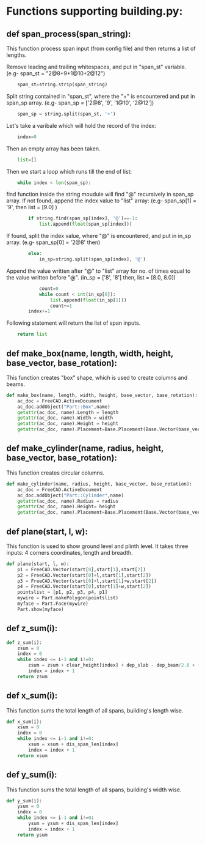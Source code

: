 # Functions supporting building.py:

## def span_process(span_string):
This function process span input (from config file) and then returns a list of lengths.

Remove leading and trailing whitespaces, and put in "span_st" variable.
(e.g- span_st = "2@8+9+1@10+2@12")

```python
	span_st=string.strip(span_string)
```
	
Split string contained in "span_st", where the "+" is encountered and put in span_sp array.
(e.g- span_sp =  ['2@8', '9', '1@10', '2@12'])

```python
	span_sp = string.split(span_st, '+')
```

Let's take a varibale which will hold the record of the index:

```python
	index=0	
```

Then an empty array has been taken.

```python
	list=[]
```

Then we start a loop which runs till the end of list:

```python
	while index < len(span_sp):
```

find function inside the string moudule will find "@" recursively in span_sp array. If not found, append the index value to "list" array:
(e.g- span_sp[1] = '9', then list = [9.0] )

```python 
		if string.find(span_sp[index], '@')==-1:
			list.append(float(span_sp[index]))
```

If found, split the index value, where "@" is encountered, and put in in_sp array.
(e.g- span_sp[0] = '2@8' then) 
```python
		else:	
			in_sp=string.split(span_sp[index], '@')
```
			
Append the value written after "@" to "list" array for no. of times equal to the value written before "@".
(in_sp = ['8', '8'] then, list = [8.0, 8.0])

```python
			count=0	
			while count < int(in_sp[0]):
				list.append(float(in_sp[1]))
				count+=1
		index+=1
```

Following statement will return the list of span inputs.

```python
	return list
```

## def make_box(name, length, width, height, base_vector, base_rotation):

This function creates "box" shape, which is used to create columns and beams.

```python
def make_box(name, length, width, height, base_vector, base_rotation):
	ac_doc = FreeCAD.ActiveDocument
	ac_doc.addObject("Part::Box",name)
	getattr(ac_doc, name).Length = length
	getattr(ac_doc, name).Width = width
	getattr(ac_doc, name).Height = height
	getattr(ac_doc, name).Placement=Base.Placement(Base.Vector(base_vector[0],base_vector[1],base_vector[2]),Base.Rotation(base_rotation[0],base_rotation[1],base_rotation[2],base_rotation[3]))
```


## def make_cylinder(name, radius, height, base_vector, base_rotation):

This function creates circular columns.

```python
def make_cylinder(name, radius, height, base_vector, base_rotation):
	ac_doc = FreeCAD.ActiveDocument
	ac_doc.addObject("Part::Cylinder",name)
	getattr(ac_doc, name).Radius = radius
	getattr(ac_doc, name).Height= height
	getattr(ac_doc, name).Placement=Base.Placement(Base.Vector(base_vector[0],base_vector[1],base_vector[2]),Base.Rotation(base_rotation[0],base_rotation[1],base_rotation[2],base_rotation[3]))
```


## def plane(start, l, w):

This function is used to show ground level and plinth level. It takes three inputs: 4 corners coordinates, length and breadth.

```python
def plane(start, l, w):
	p1 = FreeCAD.Vector(start[0],start[1],start[2])
	p2 = FreeCAD.Vector(start[0]+l,start[1],start[2])
	p3 = FreeCAD.Vector(start[0]+l,start[1]+w,start[2])
	p4 = FreeCAD.Vector(start[0],start[1]+w,start[2])
	pointslist = [p1, p2, p3, p4, p1]
	mywire = Part.makePolygon(pointslist)
	myface = Part.Face(mywire)
	Part.show(myface)	
```

## def z_sum(i):

```python
def z_sum(i):
	zsum = 0
	index = 0
	while index <= i-1 and i!=0:
		zsum = zsum + clear_height[index] + dep_slab - dep_beam/2.0 + ((dep_beam/2.0) * index)
		index = index + 1	 
	return zsum
```

## def x_sum(i):
This function sums the total length of all spans, building's length wise.

```python
def x_sum(i):
	xsum = 0
	index = 0
	while index <= i-1 and i!=0:
		xsum = xsum + dis_span_len[index]
		index = index + 1
	return xsum
```

## def y_sum(i):

This function sums the total length of all spans, building's width wise.

```python
def y_sum(i):
	ysum = 0
	index = 0
	while index <= i-1 and i!=0:
		ysum = ysum + dis_span_len[index]
		index = index + 1
	return ysum
```
